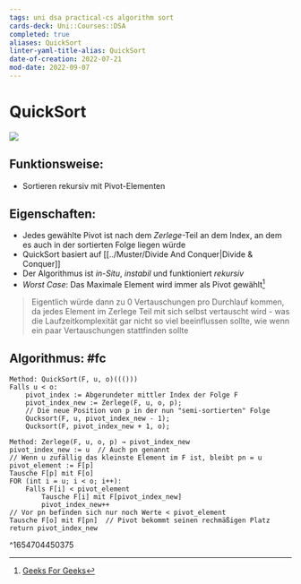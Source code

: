```yaml
---
tags: uni dsa practical-cs algorithm sort
cards-deck: Uni::Courses::DSA
completed: true
aliases: QuickSort
linter-yaml-title-alias: QuickSort
date-of-creation: 2022-07-21
mod-date: 2022-09-07
---
```


# QuickSort
![](https://corte.si/posts/code/visualisingsorting/quick.png)

## Funktionsweise:
- Sortieren rekursiv mit Pivot-Elementen

## Eigenschaften:
- Jedes gewählte Pivot ist nach dem *Zerlege*-Teil an dem Index, an dem es auch in der sortierten Folge liegen würde
- QuickSort basiert auf [[../Muster/Divide And Conquer|Divide & Conquer]]
- Der Algorithmus ist *in-Situ*, *instabil* und funktioniert *rekursiv*
- *Worst Case*: Das Maximale Element wird immer als Pivot gewählt[^1]
> Eigentlich würde dann zu 0 Vertauschungen pro Durchlauf kommen, da jedes Element im Zerlege Teil mit sich selbst vertauscht wird - was die Laufzeitkomplexität gar nicht so viel beeinflussen sollte, wie wenn ein paar Vertauschungen stattfinden sollte

## Algorithmus: #fc
```
Method: QuickSort(F, u, o)((()))
Falls u < o:
	pivot_index := Abgerundeter mittler Index der Folge F
	pivot_index_new := Zerlege(F, u, o, p);
	// Die neue Position von p in der nun "semi-sortierten" Folge
	Qucksort(F, u, pivot_index_new - 1);
	Qucksort(F, pivot_index_new + 1, o);
```
```
Method: Zerlege(F, u, o, p) → pivot_index_new
pivot_index_new := u  // Auch pn genannt
// Wenn u zufällig das kleinste Element im F ist, bleibt pn = u
pivot_element := F[p]
Tausche F[p] mit F[o]
FOR (int i = u; i < o; i++):
	Falls F[i] < pivot_element
		Tausche F[i] mit F[pivot_index_new] 
		pivot_index_new++
// Vor pn befinden sich nur noch Werte < pivot_element
Tausche F[o] mit F[pn]  // Pivot bekommt seinen rechmäßigen Platz
return pivot_index_new
```
^1654704450375
[^1]:[Geeks For Geeks](https://www.geeksforgeeks.org/when-does-the-worst-case-of-quicksort-occur/)
